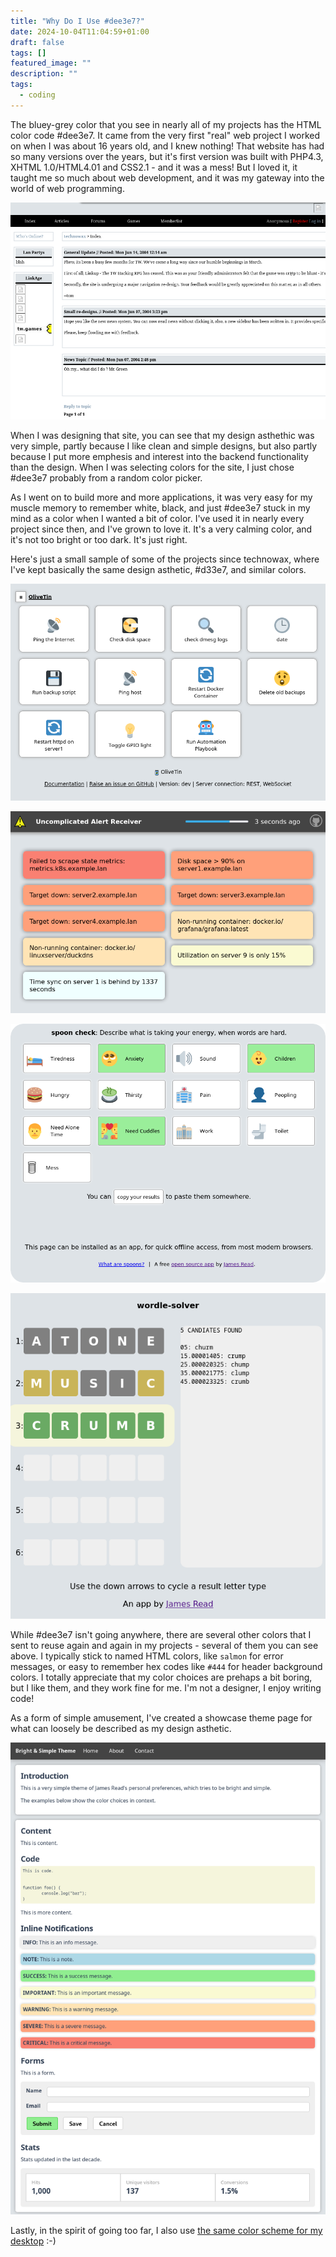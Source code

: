 ```yaml
---
title: "Why Do I Use #dee3e7?"
date: 2024-10-04T11:04:59+01:00
draft: false
tags: []
featured_image: ""
description: ""
tags:
  - coding
---
```


The bluey-grey color that you see in nearly all of my projects has the HTML color code #dee3e7. It came from the very first "real" web project I worked on when I was about 16 years old, and I knew nothing! That website has had so many versions over the years, but it's first version was built with PHP4.3, XHTML 1.0/HTML4.01 and CSS2.1 - and it was a mess! But I loved it, it taught me so much about web development, and it was my gateway into the world of web programming.

![technowax in 2004](technowax-2004.png "technowax in 2004")

When I was designing that site, you can see that my design asthethic was very simple, partly because I like clean and simple designs, but also partly because I put more emphesis and interest into the backend functionality than the design. When I was selecting colors for the site, I just chose #dee3e7 probably from a random color picker.

As I went on to build more and more applications, it was very easy for my muscle memory to remember white, black, and just #dee3e7 stuck in my mind as a color when I wanted a bit of color. I've used it in nearly every project since then, and I've grown to love it. It's a very calming color, and it's not too bright or too dark. It's just right.

Here's just a small sample of some of the projects since technowax, where I've kept basically the same design asthetic, #d33e7, and similar colors.


![OliveTin](OliveTin.png "[OliveTin](https://olivetin.app)")

![uncomplicated-alert-receiver](uar.png "[uncomplicated-alert-receiver](https://github.com/jamesread/uncomplicated-alert-receiver)")

![spoon-check](spoon-check.png "[spoon-check](https://github.com/jamesread/spoon-check)")

![worldle-solver](wordle-solver.png "[wordle-solver](https://github.com/jamesread/wordle-solver)")

While #dee3e7 isn't going anywhere, there are several other colors that I sent to reuse again and again in my projects - several of them you can see above. I typically stick to named HTML colors, like `salmon` for error messages, or easy to remember hex codes like `#444` for header background colors. I totally appreciate that my color choices are prehaps a bit boring, but I like them, and they work fine for me. I'm not a designer, I enjoy writing code!

As a form of simple amusement, I've created a showcase theme page for what can loosely be described as my design asthetic.

![James's Theme](BrightAndSimpleTheme.png "My [Bright And Simple](https://github.com/jamesread/BrightAndSimpleTheme) theme on GitHub.")

Lastly, in the spirit of going too far, I also use [the same color scheme for my desktop](../my-desk-has-6-monitors) :-)
